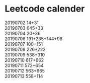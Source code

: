 # Leetcode calender
20190702 14+31  
20190703 645+33  
20190704 20+36  
20190706 191+235+144+98  
20190707 100+151  
20190708 226+222  
20190709 538+310  
20190710 617+662  
20190711 572+654  
20190712 563+665  
20190713 558+114
